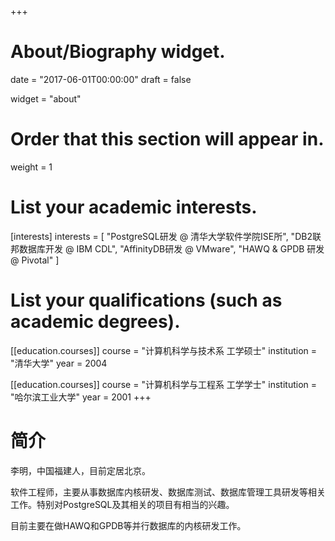 +++
# About/Biography widget.

date = "2017-06-01T00:00:00"
draft = false

widget = "about"

# Order that this section will appear in.
weight = 1

# List your academic interests.
[interests]
  interests = [
    "PostgreSQL研发 @ 清华大学软件学院ISE所",
    "DB2联邦数据库开发 @ IBM CDL",
    "AffinityDB研发 @ VMware",
    "HAWQ & GPDB 研发 @ Pivotal"
  ]

# List your qualifications (such as academic degrees).
[[education.courses]]
  course = "计算机科学与技术系 工学硕士"
  institution = "清华大学"
  year = 2004

[[education.courses]]
  course = "计算机科学与工程系 工学学士"
  institution = "哈尔滨工业大学"
  year = 2001
+++

# 简介

李明，中国福建人，目前定居北京。

软件工程师，主要从事数据库内核研发、数据库测试、数据库管理工具研发等相关工作。特别对PostgreSQL及其相关的项目有相当的兴趣。

目前主要在做HAWQ和GPDB等并行数据库的内核研发工作。